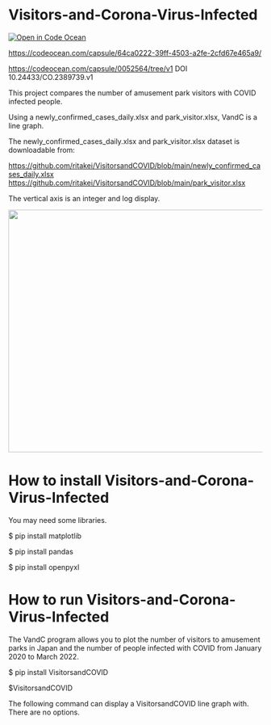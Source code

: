 # Visitors-and-Corona-Virus-Infected
[![Open in Code Ocean](https://codeocean.com/codeocean-assets/badge/open-in-code-ocean.svg)]([https://codeocean.com/capsule/64ca0222-39ff-4503-a2fe-2cfd67e465a9/])

https://codeocean.com/capsule/64ca0222-39ff-4503-a2fe-2cfd67e465a9/

https://codeocean.com/capsule/0052564/tree/v1
 DOI  10.24433/CO.2389739.v1

This project compares the number of amusement park visitors with COVID infected people.

Using a newly_confirmed_cases_daily.xlsx and park_visitor.xlsx, VandC is a line graph.

The newly_confirmed_cases_daily.xlsx and park_visitor.xlsx dataset is downloadable from:

https://github.com/ritakei/VisitorsandCOVID/blob/main/newly_confirmed_cases_daily.xlsx
https://github.com/ritakei/VisitorsandCOVID/blob/main/park_visitor.xlsx

The vertical axis is an integer and log display.

<img src='https://github.com/ritakei/VisitorsandCOVID/blob/main/park.png?raw=true' width=640 height=480>

# How to install Visitors-and-Corona-Virus-Infected
You may need some libraries.

$ pip install matplotlib

$ pip install pandas

$ pip install openpyxl

# How to run Visitors-and-Corona-Virus-Infected
The VandC program allows you to plot the number of visitors to amusement parks in Japan and the number of people infected with COVID from January 2020 to March 2022.

$ pip install VisitorsandCOVID

$VisitorsandCOVID

The following command can display a VisitorsandCOVID line graph with.
There are no options.
